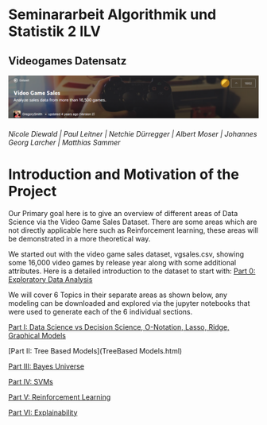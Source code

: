 
# Seminararbeit Algorithmik und Statistik 2 ILV
## Videogames Datensatz
![header](img/header.png)
###### Nicole Diewald | Paul Leitner | Netchie Dürregger | Albert Moser | Johannes Georg Larcher | Matthias Sammer


# Introduction and Motivation of the Project

Our Primary goal here is to give an overview of different areas of Data Science via the Video Game Sales Dataset. There are some areas which are not directly applicable here such as Reinforcement learning, these areas will be demonstrated in a more theoretical way. 

We started out with the video game sales dataset, vgsales.csv, showing some 16,000 video games by release year along with some additional attributes. Here is a detailed introduction to the dataset to start with: [Part 0: Exploratory Data Analysis](EDA_vgs.html)

We will cover 6 Topics in their separate areas as shown below, any modeling can be downloaded and explored via the jupyter notebooks that were used to generate each of the 6 individual sections.


[Part I: Data Science vs Decision Science, O-Notation, Lasso, Ridge, Graphical Models](DatavsDecision_ONot_GLMs.html)

[Part II: Tree Based Models](TreeBased Models.html)

[Part III: Bayes Universe](xxx.html)

[Part IV: SVMs](support_vector_machines.html)

[Part V: Reinforcement Learning](reinforcement_learning.html)

[Part VI: Explainability](explainability.html)
